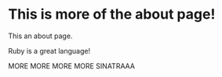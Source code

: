 # This is more of the about page!

This an about page.

Ruby is a great language!

MORE MORE MORE MORE SINATRAAA
  

  
